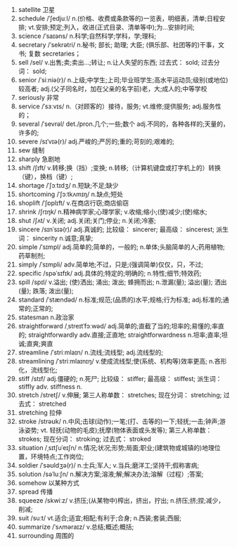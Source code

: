 1. satellite 卫星
2. schedule /ˈʃedjuːl/ n.(价格、收费或条款等的)一览表，明细表，清单;日程安排; vt.安排;预定;列入，收进(正式目录、清单等中);为…安排时间;
3. science /ˈsaɪəns/ n.科学;自然科学;学科，学;理科;
4. secretary /ˈsekrətri/ n.秘书; 部长; 助理; 大臣; (俱乐部、社团等的)干事，文书; 复数 secretaries；
5. sell /sel/ v.出售;卖;卖出…;转让; n.让人失望的东西; 过去式： sold; 过去分词： sold;
6. senior /ˈsiːniə(r)/ n.上级;中学生;上司;毕业班学生;高水平运动员;级别(或地位)较高者; adj.(父子同名时，加在父亲的名字前)老，大;成人的;中等学校
7. seriously 非常
8. service /ˈsɜːvɪs/ n.（对顾客的）接待，服务; vt.维修;提供服务; adj.服务性的；
9. several /ˈsevrəl/ det./pron.几个;一些;数个 adj.不同的，各种各样的;天量的，许多的;
10. severe /sɪˈvɪə(r)/ adj.严峻的;严厉的;重的;苛刻的;艰难的;
11. sew 缝制
12. sharply 急剧地
13. shift /ʃɪft/ v.转移;换（挡）;变换; n.转移;（计算机键盘或打字机上的）转换（键），换档（键）;
14. shortage /ˈʃɔːtɪdʒ/ n.短缺;不足;缺少
15. shortcoming /ˈʃɔːtkʌmɪŋ/ n.缺点;短处
16. shoplift /ˈʃɒplɪft/ v.在商店行窃;商店偷窃
17. shrink /ʃrɪŋk/ n.精神病学家;心理学家; v.收缩;缩小;(使)减少;(使)缩水;
18. shut /ʃʌt/ v.关闭; adj.关闭;关门;停业; n.关闭;冷塞;
19. sincere /sɪnˈsɪə(r)/ adj.真诚的; 比较级： sincerer; 最高级： sincerest; 派生词： sincerity n.诚意;真挚;
20. simple /ˈsɪmpl/ adj.简单的;简单的，一般的; n.单体;头脑简单的人;药用植物;药草制剂;
21. simply /ˈsɪmpli/ adv.简单地;不过，只是;(强调简单)仅仅，只，不过;
22. specific /spəˈsɪfɪk/ adj.具体的;特定的;明确的; n.特性;细节;特效药;
23. spill /spɪl/ v.溢出; (使)洒出; 涌出; 泼出; 蜂拥而出; n.泄漏(量); 溢出(量); 洒出(量); 跌落; 泼出(量);
24. standard /ˈstændəd/ n.标准;规范;(品质的)水平;规格;行为标准; adj.标准的;通常的;正常的;
25. statesman n.政治家
26. straightforward /ˌstreɪtˈfɔːwəd/ adj.简单的;直截了当的;坦率的;易懂的;率直的; straightforwardly adv.直接;正直地; straightforwardness n.坦率;直率;坦诚;直爽;爽直
27. streamline /ˈstriːmlaɪn/ n.流线;流线型; adj.流线型的;
28. streamlining /ˈstriːmlaɪnɪŋ/ v.使成流线型;使(系统、机构等)效率更高; n.吝形化，流线型化;
29. stiff /stɪf/ adj.僵硬的; n.死尸; 比较级： stiffer; 最高级： stiffest; 派生词： stiffly adv. stiffness n.
30. stretch /stretʃ/ v.伸展; 第三人称单数： stretches; 现在分词： stretching; 过去式： stretched
31. stretching 拉伸
32. stroke /strəʊk/ n.中风;击球(动作);一笔;(打、击等的)一下;轻抚;一击;钟声;游泳姿势; vt. 轻抚(动物的毛皮);抚摩(物体表面或头发等); 第三人称单数： strokes; 现在分词： stroking; 过去式： stroked
33. situation /ˌsɪtʃuˈeɪʃn/ n.情况;状况;形势;局面;职业;(建筑物或城镇的)地理位置，环境特点;工作岗位;
34. soldier /ˈsəʊldʒə(r)/ n.士兵;军人; v.当兵;磨洋工;坚持干;假称害病;
35. solution /səˈluːʃn/ n.解决方案;溶液;解;解决办法;溶解（过程）;答案;
36. somehow 以某种方式
37. spread 传播
38. squeeze /skwiːz/ v.挤压;(从某物中)榨出，挤出，拧出; n.挤压;挤;捏;减少，削减;
39. suit /suːt/ vt.适合;适宜;相配;有利于;合身; n.西装;套装;西服;
40. summarize /ˈsʌməraɪz/ v.总结;概述;概括;
41. surrounding 周围的
